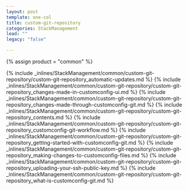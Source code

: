 ```yaml
---
layout: post
template: one-col
title: custom-git-repository
categories: StackManagement
lead: ""
legacy: "false"

---
```

{% assign product = "common" %}

{% include _inlines/StackManagement/common/custom-git-repository/custom-git-repository_automatic-updates.md %}
{% include _inlines/StackManagement/common/custom-git-repository/custom-git-repository_changes-made-in-customconfig-ui.md %}
{% include _inlines/StackManagement/common/custom-git-repository/custom-git-repository_changes-made-through-customconfig-git.md %}
{% include _inlines/StackManagement/common/custom-git-repository/custom-git-repository_contents.md %}
{% include _inlines/StackManagement/common/custom-git-repository/custom-git-repository_customconfig-git-workflow.md %}
{% include _inlines/StackManagement/common/custom-git-repository/custom-git-repository_getting-started-with-customconfig-git.md %}
{% include _inlines/StackManagement/common/custom-git-repository/custom-git-repository_making-changes-to-customconfig-files.md %}
{% include _inlines/StackManagement/common/custom-git-repository/custom-git-repository_uploading-your-ssh-public-key.md %}
{% include _inlines/StackManagement/common/custom-git-repository/custom-git-repository_what-is-customconfig-git.md %}
